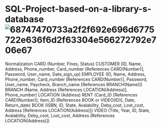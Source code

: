 # SQL-Project-based-on-a-library-s-database![68747470733a2f2f692e696d6775722e636f6d2f63304e566272792e706e67](https://user-images.githubusercontent.com/108324235/177376639-1b38c968-a4dd-4d1e-aea0-50464db1beec.png)
Normalization
CARD (Number, Fines, Status)
CUSTOMER (ID, Name, Address, Phone_number, Card_number [References CARD(Number)], Password, User_name, Date_sign_up)
EMPLOYEE (ID, Name, Address, Phone_number, Card_number [References CARD(Number)], Password, User_name, Paycheck, Branch_name [References BRANCH(Name)])
BRANCH (Name, Address [References LOCATION(Address)], Phone_number)
LOCATION (Address)
RENT (Card_ID [References CARD(Number)], Item_ID [References BOOK or VIDEO(ID)], Date, Return_date)
BOOK (ISBN, ID, State, Avalability, Deby_cost, Lost_cost, Address [References LOCATION(Address)])
VIDEO (Title, Year, ID, State, Avalability, Deby_cost, Lost_cost, Address [References LOCATION(Address)])
